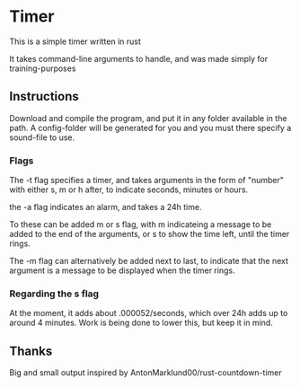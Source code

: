 # Timer

This is a simple timer written in rust

It takes command-line arguments to handle, and was made simply for training-purposes

## Instructions

Download and compile the program, and put it in any folder available in the path. A config-folder will be generated for you
and you must there specify a sound-file to use.

### Flags

The -t flag specifies a timer, and takes arguments in the form of "number" with either s, m or h after, to indicate
seconds, minutes or hours.

the -a flag indicates an alarm, and takes a 24h time.

To these can be added m or s flag, with m indicateing a message to be added to the end of the arguments, or s to show
the time left, until the timer rings.

The -m flag can alternatively be added next to last, to indicate that the next argument is a message to be displayed when the 
timer rings.

### Regarding the s flag

At the moment, it adds about .000052/seconds, which over 24h adds up to around 4 minutes.
Work is being done to lower this, but keep it in mind.

## Thanks

Big and small output inspired by AntonMarklund00/rust-countdown-timer
